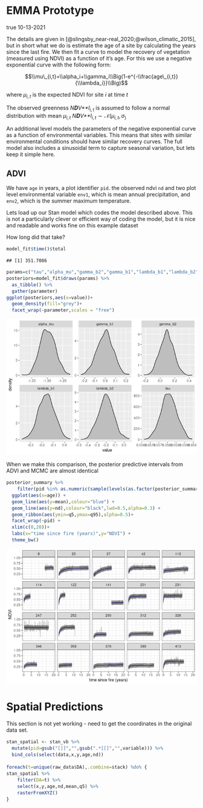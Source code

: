 EMMA Prototype
================
true
10-13-2021

The details are given in
\[@slingsby_near-real_2020;@wilson_climatic_2015\], but in short what we
do is estimate the age of a site by calculating the years since the last
fire. We then fit a curve to model the recovery of vegetation (measured
using NDVI) as a function of it’s age. For this we use a negative
exponential curve with the following form:

$$\\mu\_{i,t}=\\alpha_i+\\gamma_i\\Big(1-e^{-\\frac{age\_{i,t}}{\\lambda_i}}\\Big)$$

where *μ*<sub>*i*, *t*</sub> is the expected NDVI for site *i* at time
*t*

The observed greenness *N**D**V**I*<sub>*i*, *t*</sub> is assumed to
follow a normal distribution with mean *μ*<sub>*i*, *t*</sub>
*N**D**V**I*<sub>*i*, *t*</sub> ∼ 𝒩(*μ*<sub>*i*, *t*</sub>, *σ*<sub>)</sub>

An additional level models the parameters of the negative exponential
curve as a function of environmental variables. This means that sites
with similar environmental conditions should have similar recovery
curves. The full model also includes a sinusoidal term to capture
seasonal variation, but lets keep it simple here.

## ADVI

We have `age` in years, a plot identifier `pid`. the observed ndvi `nd`
and two plot level environmental variable `env1`, which is mean annual
precipitation, and `env2`, which is the summer maximum temperature.

Lets load up our Stan model which codes the model described above. This
is not a particularly clever or efficient way of coding the model, but
it is nice and readable and works fine on this example dataset

How long did that take?

``` r
model_fit$time()$total
```

    ## [1] 351.7086

``` r
params=c("tau","alpha_mu","gamma_b2","gamma_b1","lambda_b1","lambda_b2")
posteriors=model_fit$draws(params) %>% 
  as_tibble() %>% 
  gather(parameter)
ggplot(posteriors,aes(x=value))+
  geom_density(fill="grey")+
  facet_wrap(~parameter,scales = "free")
```

![](index_files/figure-gfm/p1-1.png)<!-- -->

When we make this comparison, the posterior predictive intervals from
ADVI and MCMC are almost identical

``` r
posterior_summary %>% 
    filter(pid %in% as.numeric(sample(levels(as.factor(posterior_summary$pid)),20))) %>% # just show a few
  ggplot(aes(x=age)) +
  geom_line(aes(y=mean),colour="blue") +
  geom_line(aes(y=nd),colour="black",lwd=0.5,alpha=0.3) +
  geom_ribbon(aes(ymin=q5,ymax=q95),alpha=0.5)+
  facet_wrap(~pid) +
  xlim(c(0,20))+
  labs(x="time since fire (years)",y="NDVI") +
  theme_bw()
```

![](index_files/figure-gfm/plot-1.png)<!-- -->

# Spatial Predictions

This section is not yet working - need to get the coordinates in the
original data set.

``` r
stan_spatial <- stan_vb %>% 
  mutate(pid=gsub("[]]","",gsub(".*[[]","",variable))) %>% 
  bind_cols(select(data,x,y,age,nd))

foreach(t=unique(raw_data$DA),.combine=stack) %do% {
stan_spatial %>% 
    filter(DA=t) %>%
    select(x,y,age,nd,mean,q5) %>% 
    rasterFromXYZ()
}
```
